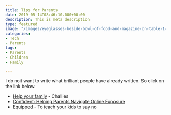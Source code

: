 ```yaml
---
title: Tips for Parents
date: 2019-05-14T08:46:10.000+00:00
description: This is meta description
type: featured
image: "/images/eyeglasses-beside-bowl-of-food-and-magazine-on-table-1438190.jpg"
categories:
- Tech
- Parents
tags:
- Parents
- Children
- Family

---
```

I do noit want to write what brilliant people have already written. So click on the link below.

* [Help your family](https://www.challies.com/articles/the-porn-free-family-plan/) - Challies
* [Confident: Helping Parents Navigate Online Exposure](https://www.covenanteyes.com/when-your-child-is-looking-at-porn/)
* [Equipped ](http://info.covenanteyes.com/equipped-raising-godly-digital-natives-ebook?_ga=2.243208386.1338984552.1589404578-821046963.1589222901)- To teach your kids to say no